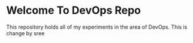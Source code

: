 # Welcome To DevOps Repo
This repository holds all of my experiments in the area of DevOps.
This is change by sree


